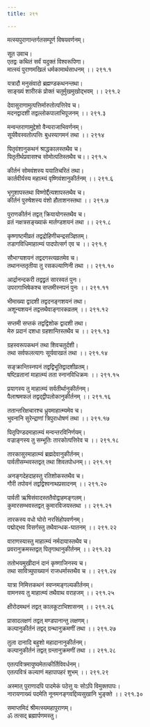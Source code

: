 ```yaml
---
title: २९१

---
```

मत्स्यपुराणान्तर्गतसम्पूर्ण विषयवर्णनम्।  
  
सूत उवाच।  
एतद्वः कथितं सर्वं यदुक्तं विश्वरूपिणा।  
मात्स्यं पुराणमखिलं धर्मकामार्थसाधनम् ।। २९१.१  
  
यत्रादौ मनुसंवादो ब्रह्मण्डकथनन्तथा।  
साङ्ख्यं शारीरकं प्रोक्तं चतुर्मुखमुखोद्भवम् ।। २९१.२  
  
देवासुराणामुत्पत्तिर्मारुतोत्पत्तिरेव च।  
मदनद्वादशी तद्वल्लोकपालाभिपूजनम् ।। २९१.३  
  
मन्वन्तराणामुद्देशो वैन्यराजाभिवर्णनम्।  
सूर्यवैवस्वतोत्पत्तिः बुधस्यागमनं तथा ।। २९१४  
  
पितृवंशानुकथनं श्राद्धकालस्तथैव च।  
पितृतीर्थप्रवासश्च सोमोत्पतिस्तथैव च।। २९१.५  
  
कीर्तनं सोमवंशस्य ययातिचरितं तथा।  
कार्तवीर्यस्य महात्म्यं वृष्णिवंशानुकीर्तनम् ।। २९१.६  
  
भृगुशापस्तथा विष्णोर्द्दैत्यशापस्तथैव च।  
कीर्तनं पुरुषेशस्य वंशो हौताशनस्तथा ।। २९१.७  
  
पुराणकीर्तनं तद्वत् क्रियायोगस्तथैव च।  
व्रतं नक्षत्रसङ्ख्याकं मार्तण्डशयनं तथा ।। २९१.८  
  
कृष्णाष्टमीव्रतं तद्वद्रोहिणीचन्द्रसञ्ज्ञितम्।  
तडागविधिमाहात्म्यं पादपोत्सर्ग एव च ।। २९१.९  
  
सौभाग्यशयनं तद्वदगस्त्यव्रतमेव च।  
तथानन्ततृतीया तु रसकल्याणिनी तथा ।। २९१.१०  
  
आर्द्रानन्दकरी तद्वद्व्रतं सारस्वतं पुनः।  
उपरागाभिषेकश्च सप्तमीस्नपनं पुनः ।। २९१.११  
  
भीमाख्या द्वादशी तद्वदनङ्गशयनं तथा।  
अशून्यशयनं तद्वत्तथैवाङ्गारकव्रतम् ।। २९१.१२  
  
सप्तमी सप्तकं तद्वद्विशोक द्वादशी तथा।  
मेरु प्रदानं दशधा ग्रहशान्तिस्तथैव च ।। २९१.१३  
  
ग्रहस्वरूपकथनं तथा शिवचतुर्दशी।  
तथा सर्वफलत्यागः सूर्यवारव्रतं तथा ।। २९१.१४  
  
सङ्क्रान्तिस्नपनं तद्वद्विभूतिद्वादशीव्रतम्।  
षष्टिव्रतानां माहात्म्यं तता स्नानविधिक्रमः ।। २९१.१५  
  
प्रयागस्य तु माहात्म्यं सर्वतीर्थानुकीर्तनम्।  
पैलाश्रमफलं तद्वद्द्वीपलोकानुकीर्तनम् ।। २९१.१६  
  
ततान्तरिक्षचारश्च ध्रुवमाहात्म्यमेव च।  
भुवनानि सुरेन्द्राणां त्रिपुराधोषणं तथा ।। २९१.१७  
  
पितृपिण्डदमाहात्म्यं मन्वन्तरविनिर्णयम्।  
वज्राङ्गस्य तु सम्भूतिः तारकोत्पत्तिरेव च ।। २९१.१८  
  
तारकासुरमाहात्म्यं ब्रह्मदेवानुकीर्तनम्।  
पार्वतीसम्भवस्तद्वत् तथा शिवतपोधनम्।। २९१.१९  
  
अनङ्गदेहदाहस्तु रतिशोकस्तथैव च।  
गौरी तपोवनं तद्वद्विश्वनाथप्रसादनम् ।। २९१.२०  
  
पार्वती ऋषिसंवादस्ततैवोद्वाहमङ्गलम्।  
कुमारसम्भवस्तद्वत् कुमारविजयस्तथा ।। २९१.२१  
  
तारकस्य वधो घोरो नरसिंहोपवर्णनम्।  
पद्मोद्भव विसर्गस्तु तथैवान्धक-घातनम् ।। २९१.२२  
  
वाराणस्यास्तु माहात्म्यं नर्मदायास्तथैव च।  
प्रवरानुक्रमस्तद्वत् पितृगाथानुकीर्तनम् ।। २९१.२३  
  
ततोभयमुखीदानं दानं कृष्णाजिनस्य च।  
तथा सावित्र्युपाख्यानं राजधर्मास्तथैव च ।। २९१.२४  
  
यात्रा निमित्तकथनं स्वप्नमङ्गल्यकीर्तनम्।  
वामनस्य तु माहात्म्यं तथैवाथ वराहजम् ।। २९१.२५  
  
क्षीरोदमथनं तद्वत् कालकूटाभिशासनम् ।। २९१.२६  
  
प्रासादलक्षणं तद्वत् मण्डपानान्तु लक्षणम्।  
कल्पानुकीर्तनं तद्वद् ग्रन्थानुक्रमणीं तथा ।। २९१.२७  
  
तुला दानादि बहुशो महादानानुकीर्तनम्।  
कल्पानुकीर्तनं तद्वत् ग्रन्तानुक्रमणीं तथा ।। २९१.२८  
  
एतत्पवित्रमायुष्यमेतत्कीर्तिविवर्धनम्।  
एतत्पवित्रं कल्याणं महापापहरं शुभम् ।। २९१.२९  
  
अस्मात् पुराणादपि पादमेकं पठेत्तु यः सोऽपि विमुक्तपापः।  
नारायणाख्यं पदमेति नूनमनङ्गवद्दिव्यसुखानि भुङ्क्ते ।। २९१.३०  
  
समाप्तमिदं श्रीमत्स्यमहापुराणम्।  
ॐ तत्सद् ब्रह्मार्पणमस्तु।